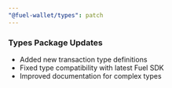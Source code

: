 ```yaml
---
"@fuel-wallet/types": patch
---
```


### Types Package Updates

- Added new transaction type definitions
- Fixed type compatibility with latest Fuel SDK
- Improved documentation for complex types
